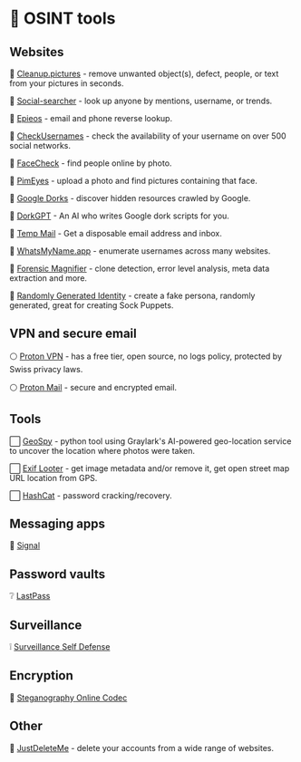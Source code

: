 #  🐇 OSINT tools
## Websites
🤍 [Cleanup.pictures](https://cleanup.pictures/) - remove unwanted object(s), defect, people, or text from your pictures in seconds.

🤍 [Social-searcher](https://www.social-searcher.com/) - look up anyone by mentions, username, or trends.

🤍 [Epieos](https://epieos.com/) - email and phone reverse lookup.

🤍 [CheckUsernames](https://checkusernames.com/) - check the availability of your username on over 500 social networks.

🤍 [FaceCheck](https://facecheck.id/) - find people online by photo.

🤍 [PimEyes](https://pimeyes.com/en) - upload a photo and find pictures containing that face.

🤍 [Google Dorks](https://www.exploit-db.com/google-hacking-database) - discover hidden resources crawled by Google.

🤍 [DorkGPT](https://dorkgpt.com/) - An AI who writes Google dork scripts for you.

🤍 [Temp Mail](https://temp-mail.org/) - Get a disposable email address and inbox.

🤍 [WhatsMyName.app](https://whatsmyname.app/) - enumerate usernames across many websites.

🤍 [Forensic Magnifier](https://29a.ch/photo-forensics/#forensic-magnifier) - clone detection, error level analysis, meta data extraction and more.

🤍 [Randomly Generated Identity](https://www.fakenamegenerator.com/) - create a fake persona, randomly generated, great for creating Sock Puppets.


## VPN and secure email

⚪ [Proton VPN](https://protonvpn.com/) - has a free tier, open source, no logs policy, protected by Swiss privacy laws.

⚪ [Proton Mail](https://proton.me/mail) - secure and encrypted email.

## Tools

⬜ [GeoSpy](https://github.com/atiilla/geospy) - python tool using Graylark's AI-powered geo-location service to uncover the location where photos were taken.

⬜ [Exif Looter](https://github.com/aydinnyunus/exiflooter) - get image metadata and/or remove it, get open street map URL location from GPS.

⬜ [HashCat](https://hashcat.net/hashcat/) - password cracking/recovery.


## Messaging apps

💬 [Signal](https://signal.org/)

## Password vaults

❔ [LastPass](https://www.lastpass.com/)

## Surveillance

❕ [Surveillance Self Defense](https://ssd.eff.org/)

## Encryption

🔳 [Steganography Online Codec](https://www.pelock.com/products/steganography-online-codec)

## Other

🥼 [JustDeleteMe](https://backgroundchecks.org/justdeleteme/) - delete your accounts from a wide range of websites.

